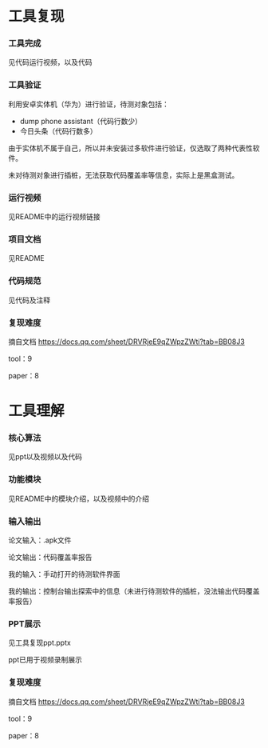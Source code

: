 # 工具复现

### 工具完成

见代码运行视频，以及代码

### 工具验证

利用安卓实体机（华为）进行验证，待测对象包括：

- dump phone assistant（代码行数少）
- 今日头条（代码行数多）

由于实体机不属于自己，所以并未安装过多软件进行验证，仅选取了两种代表性软件。

未对待测对象进行插桩，无法获取代码覆盖率等信息，实际上是黑盒测试。

### 运行视频

见README中的运行视频链接

### 项目文档

见README

### 代码规范

见代码及注释

### 复现难度

摘自文档 https://docs.qq.com/sheet/DRVRjeE9qZWpzZWti?tab=BB08J3

tool：9

paper：8



# 工具理解

### 核心算法

见ppt以及视频以及代码

### 功能模块

见README中的模块介绍，以及视频中的介绍

### 输入输出

论文输入：.apk文件

论文输出：代码覆盖率报告

我的输入：手动打开的待测软件界面

我的输出：控制台输出探索中的信息（未进行待测软件的插桩，没法输出代码覆盖率报告）

### PPT展示

见工具复现ppt.pptx

ppt已用于视频录制展示

### 复现难度

摘自文档 https://docs.qq.com/sheet/DRVRjeE9qZWpzZWti?tab=BB08J3

tool：9

paper：8